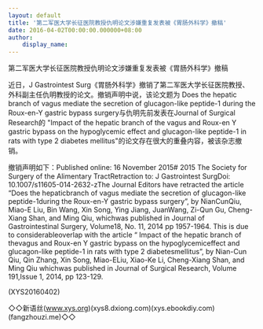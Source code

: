 ```yaml
---
layout: default
title: '第二军医大学长征医院教授仇明论文涉嫌重复发表被《胃肠外科学》撤稿'
date: 2016-04-02T00:00:00.000000+08:00
author:
    display_name: 
---
```


第二军医大学长征医院教授仇明论文涉嫌重复发表被《胃肠外科学》撤稿

近日，J Gastrointest Surg《胃肠外科学》撤销了第二军医大学长征医院教授、外科副主任仇明教授的论文。撤销声明中说，该论文题为 Does the hepatic branch of vagus mediate the secretion of glucagon-like peptide-1 during the Roux-en-Y gastric bypass surgery与仇明先前发表在Journal of Surgical Research的 "Impact of the hepatic branch of the vagus and Roux-en Y gastric bypass on the hypoglycemic effect and glucagon-like peptide-1 in rats with type 2 diabetes mellitus"的论文存在很大的重叠内容，被该杂志撤销。

撤销声明如下：Published online: 16 November 2015# 2015 The Society for Surgery of the Alimentary TractRetraction to: J Gastrointest SurgDoi: 10.1007/s11605-014-2632-zThe Journal Editors have retracted the article “Does the hepaticbranch of vagus mediate the secretion of glucagon-like peptide-1during the Roux-en-Y gastric bypass surgery”, by NianCunQiu, Miao-E Liu, Bin Wang, Xin Song, Ying Jiang, JuanWang, Zi-Qun Gu, Cheng-Xiang Shan, and Ming Qiu, whichwas published in Journal of Gastrointestinal Surgery, Volume18, No. 11, 2014 pp 1957-1964. This is due to considerableoverlap with the article “ Impact of the hepatic branch of thevagus and Roux-en Y gastric bypass on the hypoglycemiceffect and glucagon-like peptide-1 in rats with type 2 diabetesmellitus”, by Nian-Cun Qiu, Qin Zhang, Xin Song, Miao-ELiu, Xiao-Ke Li, Cheng-Xiang Shan, and Ming Qiu whichwas published in Journal of Surgical Research, Volume 191,Issue 1, 2014, pp 123-129.

(XYS20160402)

◇◇新语丝(www.xys.org)(xys8.dxiong.com)(xys.ebookdiy.com)(fangzhouzi.me)◇◇

